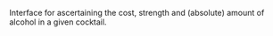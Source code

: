 Interface for ascertaining the cost, strength and (absolute) amount of alcohol in a given cocktail. 
